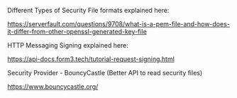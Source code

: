 Different Types of Security File formats explained here:

https://serverfault.com/questions/9708/what-is-a-pem-file-and-how-does-it-differ-from-other-openssl-generated-key-file

HTTP Messaging Signing explained here:

https://api-docs.form3.tech/tutorial-request-signing.html

Security Provider - BouncyCastle (Better API to read security files)
 
https://www.bouncycastle.org/

